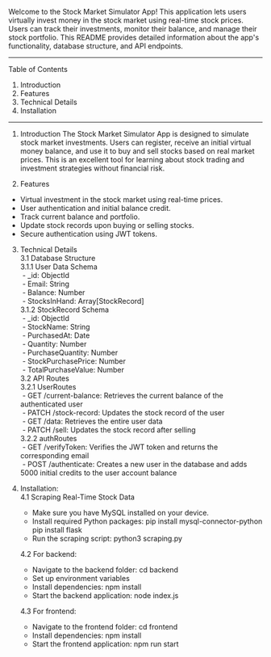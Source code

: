Welcome to the Stock Market Simulator App!
This application lets users virtually invest money in the stock market using real-time stock prices. Users can track their investments, monitor their balance, and manage their stock portfolio. 
This README provides detailed information about the app's functionality, database structure, and API endpoints.

-------------------------------------------

Table of Contents
1. Introduction
2. Features
3. Technical Details
4. Installation
   
-------------------------------------------

1. Introduction
The Stock Market Simulator App is designed to simulate stock market investments.
Users can register, receive an initial virtual money balance, and use it to buy and sell stocks based on real market prices. This is an excellent tool for learning about stock trading and investment strategies without financial risk.

2. Features
- Virtual investment in the stock market using real-time prices.
- User authentication and initial balance credit.
- Track current balance and portfolio.
- Update stock records upon buying or selling stocks.
- Secure authentication using JWT tokens.

3. Technical Details <br />
      3.1 Database Structure <br />
          3.1.1 User Data Schema <br />
                &nbsp;- _id: ObjectId <br />
                &nbsp;- Email: String <br />
                &nbsp;- Balance: Number <br />
                &nbsp;- StocksInHand: Array[StockRecord] <br />
          3.1.2 StockRecord Schema <br />
                &nbsp;- _id: ObjectId <br />
                &nbsp;- StockName: String <br />
                &nbsp;- PurchasedAt: Date <br />
                &nbsp;- Quantity: Number <br />
                &nbsp;- PurchaseQuantity: Number <br />
                &nbsp;- StockPurchasePrice: Number <br />
                &nbsp;- TotalPurchaseValue: Number <br />
      3.2 API Routes <br />
          3.2.1 UserRoutes <br />
                &nbsp;- GET /current-balance: Retrieves the current balance of the authenticated user <br />
                &nbsp;- PATCH /stock-record: Updates the stock record of the user <br />
                &nbsp;- GET /data: Retrieves the entire user data <br />
                &nbsp;- PATCH /sell: Updates the stock record after selling <br />
          3.2.2 authRoutes <br />
                &nbsp;- GET /verifyToken: Verifies the JWT token and returns the corresponding email <br />
                &nbsp;- POST /authenticate: Creates a new user in the database and adds 5000 initial credits to the user account balance <br />
   
4. Installation: <br />
   4.1 Scraping Real-Time Stock Data
   - Make sure you have MySQL installed on your device.
   - Install required Python packages:
         pip install mysql-connector-python
         pip install flask
   - Run the scraping script:
         python3 scraping.py

   4.2 For backend:
   - Navigate to the backend folder:
         cd backend
   - Set up environment variables
   - Install dependencies:
         npm install
   - Start the backend application:
         node index.js

   4.3 For frontend:
   - Navigate to the frontend folder:
         cd frontend
   - Install dependencies:
         npm install
   - Start the frontend application:
         npm run start
